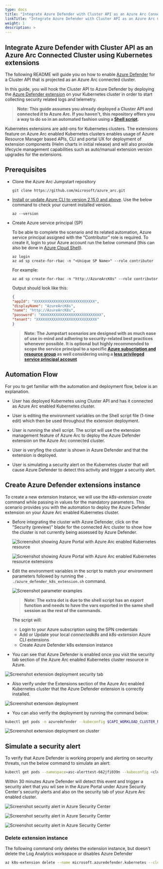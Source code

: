 ```yaml
---
type: docs
title: "Integrate Azure Defender with Cluster API as an Azure Arc Connected Cluster using Kubernetes extensions"
linkTitle: "Integrate Azure Defender with Cluster API as an Azure Arc Connected Cluster using Kubernetes extensions"
weight: 1
description: >
---
```


## Integrate Azure Defender with Cluster API as an Azure Arc Connected Cluster using Kubernetes extensions

The following README will guide you on how to enable [Azure Defender](https://docs.microsoft.com/en-us/azure/security-center/defender-for-kubernetes-introduction) for a Cluster API that is projected as an Azure Arc connected cluster.

In this guide, you will hook the Cluster API to Azure Defender by deploying the [Azure Defender extension](https://docs.microsoft.com/es-es/azure/security-center/defender-for-kubernetes-azure-arc?tabs=k8s-deploy-cli%2Ck8s-verify-cli%2Ck8s-remove-arc) on your Kubernetes cluster in order to start collecting security related logs and telemetry.  

> **Note: This guide assumes you already deployed a Cluster API and connected it to Azure Arc. If you haven't, this repository offers you a way to do so in an automated fashion using a [Shell script](https://azurearcjumpstart.io/azure_arc_jumpstart/azure_arc_k8s/cluster_api/capi_azure/).**

Kubernetes extensions are add-ons for Kubernetes clusters. The extensions feature on Azure Arc enabled Kubernetes clusters enables usage of Azure Resource Manager based APIs, CLI and portal UX for deployment of extension components (Helm charts in initial release) and will also provide lifecycle management capabilities such as auto/manual extension version upgrades for the extensions.

## Prerequisites

* Clone the Azure Arc Jumpstart repository

    ```shell
    git clone https://github.com/microsoft/azure_arc.git
    ```

* [Install or update Azure CLI to version 2.15.0 and above](https://docs.microsoft.com/en-us/cli/azure/install-azure-cli?view=azure-cli-latest). Use the below command to check your current installed version.

  ```shell
  az --version
  ```

* Create Azure service principal (SP)

    To be able to complete the scenario and its related automation, Azure service principal assigned with the “Contributor” role is required. To create it, login to your Azure account run the below command (this can also be done in [Azure Cloud Shell](https://shell.azure.com/)).

    ```shell
    az login
    az ad sp create-for-rbac -n "<Unique SP Name>" --role contributor
    ```

    For example:

    ```shell
    az ad sp create-for-rbac -n "http://AzureArcK8s" --role contributor
    ```

    Output should look like this:

    ```json
    {
    "appId": "XXXXXXXXXXXXXXXXXXXXXXXXXXXX",
    "displayName": "AzureArcK8s",
    "name": "http://AzureArcK8s",
    "password": "XXXXXXXXXXXXXXXXXXXXXXXXXXXX",
    "tenant": "XXXXXXXXXXXXXXXXXXXXXXXXXXXX"
    }
    ```

    > **Note: The Jumpstart scenarios are designed with as much ease of use in-mind and adhering to security-related best practices whenever possible. It is optional but highly recommended to scope the service principal to a specific [Azure subscription and resource group](https://docs.microsoft.com/en-us/cli/azure/ad/sp?view=azure-cli-latest) as well considering using a [less privileged service principal account](https://docs.microsoft.com/en-us/azure/role-based-access-control/best-practices)**

## Automation Flow

For you to get familiar with the automation and deployment flow, below is an explanation.

* User has deployed Kubernetes using Cluster API and has it connected as Azure Arc enabled Kubernetes cluster.

* User is editing the environment variables on the Shell script file (1-time edit) which then be used throughout the extension deployment. 

* User is running the shell script. The script will use the extension management feature of Azure Arc to deploy the Azure Defender extension on the Azure Arc connected cluster.

* User is veryfing the cluster is shown in Azure Defender and that the extension is deployed.

* User is simulating a security alert on the Kubernetes cluster that will cause Azure Defender to detect this activity and trigger a security alert.

## Create Azure Defender extensions instance

To create a new extension Instance, we will use the _k8s-extension create_ command while passing in values for the mandatory parameters. This scenario provides you with the automation to deploy the Azure Defender extension on your Azure Arc enabled Kubernetes cluster.

* Before integrating the cluster with Azure Defender, click on the "Security (preview)" blade for the connected Arc cluster to show how the cluster is not currently being assessed by Azure Defender.

    ![Screenshot showing Azure Portal with Azure Arc enabled Kubernetes resource](./01.png)

    ![Screenshot showing Azure Portal with Azure Arc enabled Kubernetes resource extensions](./02.png)

* Edit the environment variables in the script to match your environment parameters followed by running the ```. ./azure_defender_k8s_extension.sh``` command.

    ![Screenshot parameter examples](./03.png)

    > **Note: The extra dot is due to the shell script has an *export* function and needs to have the vars exported in the same shell session as the rest of the commands.**

   The script will:

  * Login to your Azure subscription using the SPN credentials
  * Add or Update your local _connectedk8s_ and _k8s-extension_ Azure CLI extensions
  * Create Azure Defender k8s extension instance

* You can see that Azure Defender is enabled once you visit the security tab section of the Azure Arc enabled Kubernetes cluster resource in Azure.

![Screenshot extension deployment security tab](./04.png)

* Also verify under the Extensions section of the Azure Arc enabled Kubernetes cluster that the Azure Defender extension is correctly installed.

![Screenshot extension deployment](./05.png)

* You can also verify the deployment by running the command below:

```bash
kubectl get pods -n azuredefender --kubeconfig $CAPI_WORKLOAD_CLUSTER_NAME.kubeconfig
```

![Screenshot extension deployment on cluster](./06.png)

## Simulate a security alert

To verify that Azure Defender is working properly and alerting on security threats, run the below command to simulate an alert:

```bash
kubectl get pods --namespace=asc-alerttest-662jfi039n --kubeconfig <cluster-name>.kubeconfig
```

Within 30 minutes Azure Defender will detect this event and trigger a security alert that you wil see in the Azure Portal under Azure Security Center's security alerts and also on the security tab of your Azure Arc enabled cluster.

![Screenshot security alert in Azure Security Center](./07.png)

![Screenshot security alert in Azure Security Center](./08.png)

![Screenshot security alert in Azure Security Center](./09.png)

### Delete extension instance

The following command only deletes the extension instance, but doesn't delete the Log Analytics workspace or disables Azure Defender

```bash
az k8s-extension delete --name microsoft.azuredefender.kubernetes --cluster-type connectedClusters --cluster-name <cluster-name> --resource-group <resource-group>
```

